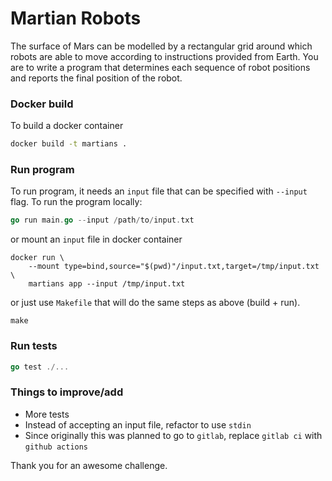 # Martian Robots
The surface of Mars can be modelled by a rectangular grid around which robots are able to move according to instructions provided from Earth. You are to write a program that
determines each sequence of robot positions and reports the final position of the robot.

### Docker build
To build a docker container
```bash
docker build -t martians .
```

### Run program
To run program, it needs an `input` file that can be specified with `--input` flag. To run the program locally:
```go
go run main.go --input /path/to/input.txt
```

or mount an `input` file in docker container
```
docker run \
	--mount type=bind,source="$(pwd)"/input.txt,target=/tmp/input.txt \
	martians app --input /tmp/input.txt

```

or just use `Makefile` that will do the same steps as above (build + run).
```
make
```

### Run tests
```go
go test ./...
```

### Things to improve/add
- More tests
- Instead of accepting an input file, refactor to use `stdin`
- Since originally this was planned to go to `gitlab`, replace `gitlab ci` with `github actions`

Thank you for an awesome challenge.